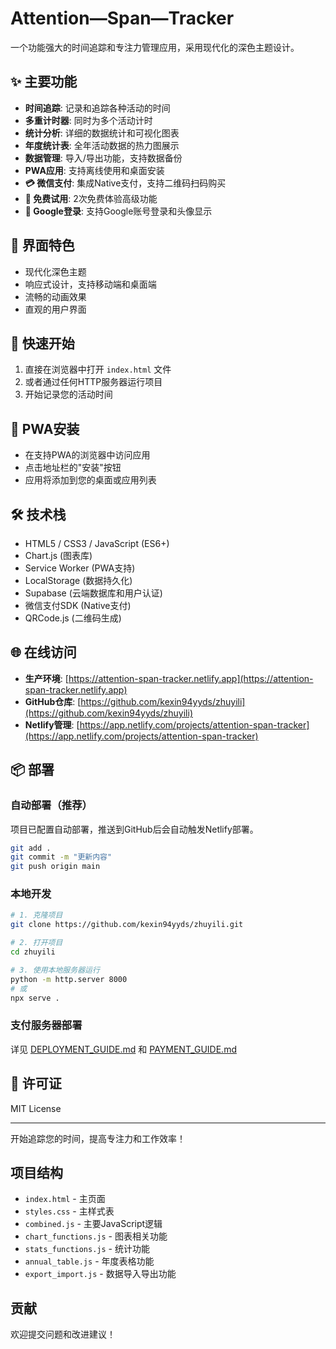 # Attention—Span—Tracker

一个功能强大的时间追踪和专注力管理应用，采用现代化的深色主题设计。

## ✨ 主要功能

- **时间追踪**: 记录和追踪各种活动的时间
- **多重计时器**: 同时为多个活动计时
- **统计分析**: 详细的数据统计和可视化图表
- **年度统计表**: 全年活动数据的热力图展示
- **数据管理**: 导入/导出功能，支持数据备份
- **PWA应用**: 支持离线使用和桌面安装
- **💳 微信支付**: 集成Native支付，支持二维码扫码购买
- **🎁 免费试用**: 2次免费体验高级功能
- **👤 Google登录**: 支持Google账号登录和头像显示

## 🎨 界面特色

- 现代化深色主题
- 响应式设计，支持移动端和桌面端
- 流畅的动画效果
- 直观的用户界面

## 🚀 快速开始

1. 直接在浏览器中打开 `index.html` 文件
2. 或者通过任何HTTP服务器运行项目
3. 开始记录您的活动时间

## 📱 PWA安装

- 在支持PWA的浏览器中访问应用
- 点击地址栏的"安装"按钮
- 应用将添加到您的桌面或应用列表

## 🛠️ 技术栈

- HTML5 / CSS3 / JavaScript (ES6+)
- Chart.js (图表库)
- Service Worker (PWA支持)
- LocalStorage (数据持久化)
- Supabase (云端数据库和用户认证)
- 微信支付SDK (Native支付)
- QRCode.js (二维码生成)

## 🌐 在线访问

- **生产环境**: [https://attention-span-tracker.netlify.app](https://attention-span-tracker.netlify.app)
- **GitHub仓库**: [https://github.com/kexin94yyds/zhuyili](https://github.com/kexin94yyds/zhuyili)
- **Netlify管理**: [https://app.netlify.com/projects/attention-span-tracker](https://app.netlify.com/projects/attention-span-tracker)

## 📦 部署

### 自动部署（推荐）
项目已配置自动部署，推送到GitHub后会自动触发Netlify部署。

```bash
git add .
git commit -m "更新内容"
git push origin main
```

### 本地开发
```bash
# 1. 克隆项目
git clone https://github.com/kexin94yyds/zhuyili.git

# 2. 打开项目
cd zhuyili

# 3. 使用本地服务器运行
python -m http.server 8000
# 或
npx serve .
```

### 支付服务器部署
详见 [DEPLOYMENT_GUIDE.md](./DEPLOYMENT_GUIDE.md) 和 [PAYMENT_GUIDE.md](./PAYMENT_GUIDE.md)

## 📄 许可证

MIT License

---

开始追踪您的时间，提高专注力和工作效率！

## 项目结构

- `index.html` - 主页面
- `styles.css` - 主样式表
- `combined.js` - 主要JavaScript逻辑
- `chart_functions.js` - 图表相关功能
- `stats_functions.js` - 统计功能
- `annual_table.js` - 年度表格功能
- `export_import.js` - 数据导入导出功能

## 贡献

欢迎提交问题和改进建议！
